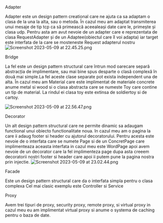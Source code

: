 Adapter

Adapter este un design pattern creational care ne ajuta ca sa adaptam o clasa de la una la alta, sau
o metoda.
În cazul meu am adaptat transmiterea unui mesaje de tip tcp ca să primească aceealeași date care le,
primește și clasa udp.
Pentru asta am avut nevoie de un adapter care e reprezentata de clasa RequestAdapter și de un 
Adaptee(obiectul care îl voi adapta) iar target este interfata de la care se mosteneste Request adapterul nostru 
![Screenshot 2023-05-09 at 22.45.25.png](..%2F..%2F..%2F..%2Fvar%2Ffolders%2Fmf%2Fh1b3s4z5123gpxzzqpsmywfh0000gn%2FT%2FTemporaryItems%2FNSIRD_screencaptureui_FoRhsl%2FScreenshot%202023-05-09%20at%2022.45.25.png)

Bridge 

La fel este un design pattern structural care întrun mod oarecare separă abstracția de implimentare,
sau mai bine spus desparte o clasă complexă în două mai simple.La fel aceste clase separate pot exista independent una 
de alta.
În cazul meu am Material care este implimentat de materiale concrete anume metal si wood si o clasa 
abstracta care se numeste Toy care contine un tip de material. La rindul ei clasa toy este extinsa 
de soldiertoy si de cartoy.

![Screenshot 2023-05-09 at 22.56.47.png](..%2F..%2F..%2F..%2Fvar%2Ffolders%2Fmf%2Fh1b3s4z5123gpxzzqpsmywfh0000gn%2FT%2FTemporaryItems%2FNSIRD_screencaptureui_mgmEn9%2FScreenshot%202023-05-09%20at%2022.56.47.png)

Decorator

Un alt design pattern structural care ne permite dinamic sa adaugam functional unui obiecto functionalitate noua.
In cazul meu am o pagina la care ii adaug footer si header cu ajutorul decoratorului.
Pentru acesta este nevoie de o interfata care se numete Page si de un ConcretPage care implimenteaza aceasta interfata
in cazul meu este WordPage apoi avem nevoie de un decorator care la fel implimenteza page dupa asta creeem 
decoratorii nostri footer si header care apoi ii putem pune la pagina nostra prin injectie.
![Screenshot 2023-05-09 at 23.02.44.png](..%2F..%2F..%2F..%2Fvar%2Ffolders%2Fmf%2Fh1b3s4z5123gpxzzqpsmywfh0000gn%2FT%2FTemporaryItems%2FNSIRD_screencaptureui_5cPKLD%2FScreenshot%202023-05-09%20at%2023.02.44.png)

Facade

Este un design pattern structural care da o interfata simpla pentru o clasa complexa 
Cel mai clasic exemplu este Controller si Service


Proxy

Avem trei tipuri de proxy, security proxy, remote proxy, si virtual proxy in cazul meu eu am implimentat 
virtual proxy si anume o systema de caching pentru o baza de date.